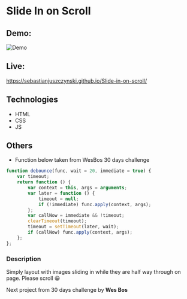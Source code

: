 # Slide In on Scroll
## Demo:
![Demo](demo/demo.gif)

## Live:
https://sebastianjuszczynski.github.io/Slide-in-on-scroll/
## Technologies
- HTML
- CSS
- JS
## Others 
- Function below taken from WesBos 30 days challenge
```javascript
function debounce(func, wait = 20, immediate = true) {
    var timeout;
    return function () {
        var context = this, args = arguments;
        var later = function () {
            timeout = null;
            if (!immediate) func.apply(context, args);
        };
        var callNow = immediate && !timeout;
        clearTimeout(timeout);
        timeout = setTimeout(later, wait);
        if (callNow) func.apply(context, args);
    };
};
```
### Description

Simply layout with images sliding in while they are half way through on page.
Please scroll 😀

Next project from 30 days challenge by **Wes Bos**